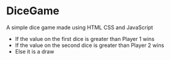 # DiceGame
A simple dice game made using HTML CSS and JavaScript
- If the value on the first dice is greater than Player 1 wins
- If the value on the second dice is greater than Player 2 wins
- Else it is a draw
